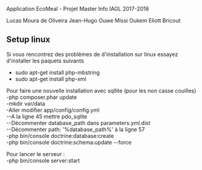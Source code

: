 Application EcoMeal - Projet Master Info IAGL 2017-2018

Lucas Moura de Oliveira
Jean-Hugo Ouwe Missi Oukem
Eliott Bricout

## Setup linux

Si vous rencontrez des problèmes de d'installation sur linux essayez d'installer les paquets suivants  
- sudo apt-get install php-mbstring
- sudo apt-get install php-xml

Pour faire une nouvelle installation avec sqllite (pour les non casse couilles)  
	-php composer.phar update  
	-mkdir var/data  
	-Aller modifier app/config/config.yml  
		--A la ligne 45 mettre pdo_sqlite  
		--Décommenter database_path dans parameters.yml.dist  
		--Décommenter path: '%database_path%' à la ligne 57  
	-php bin/console doctrine:database:create  
	-php bin/console doctrine:schema:update --force  

Pour lancer le serveur :   
	-php bin/console server:start  

